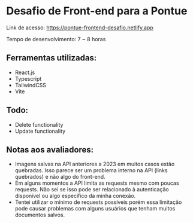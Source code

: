 # Desafio de Front-end para a Pontue

Link de acesso: https://pontue-frontend-desafio.netlify.app

Tempo de desenvolvimento: 7 ~ 8 horas

## Ferramentas utilizadas:

- React.js
- Typescript
- TailwindCSS
- Vite

## Todo:

- Delete functionality
- Update functionality

## Notas aos avaliadores:

- Imagens salvas na API anteriores a 2023 em muitos casos estão quebradas. Isso parece ser um problema interno na API (links quebrados) e não algo do front-end.
- Em alguns momentos a API limita as requests mesmo com poucas requests. Não sei se isso pode ser relacionado à autenticação disponível ou algo específico da minha conexão.
- Tentei utilizar o mínimo de requests possíveis porém essa limitação pode causar problemas com alguns usuários que tenham muitos documentos salvos.

